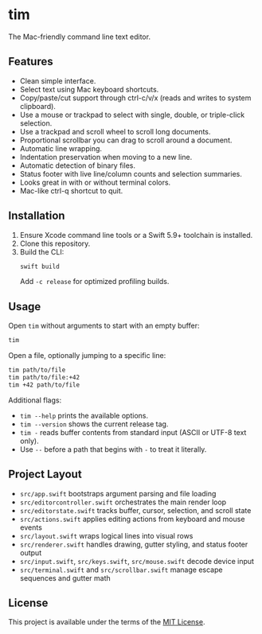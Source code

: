# tim

The Mac-friendly command line text editor.

## Features
- Clean simple interface.
- Select text using Mac keyboard shortcuts.
- Copy/paste/cut support through ctrl-c/v/x (reads and writes to system clipboard).
- Use a mouse or trackpad to select with single, double, or triple-click selection.
- Use a trackpad and scroll wheel to scroll long documents.
- Proportional scrollbar you can drag to scroll around a document.
- Automatic line wrapping.
- Indentation preservation when moving to a new line.
- Automatic detection of binary files.
- Status footer with live line/column counts and selection summaries.
- Looks great in with or without terminal colors.
- Mac-like ctrl-q shortcut to quit.

## Installation
1. Ensure Xcode command line tools or a Swift 5.9+ toolchain is installed.
2. Clone this repository.
3. Build the CLI:
   ```sh
   swift build
   ```
   Add `-c release` for optimized profiling builds.

## Usage
Open `tim` without arguments to start with an empty buffer:
```sh
tim
```

Open a file, optionally jumping to a specific line:
```sh
tim path/to/file
tim path/to/file:+42
tim +42 path/to/file
```

Additional flags:
- `tim --help` prints the available options.
- `tim --version` shows the current release tag.
- `tim -` reads buffer contents from standard input (ASCII or UTF-8 text only).
- Use `--` before a path that begins with `-` to treat it literally.

## Project Layout
- `src/app.swift` bootstraps argument parsing and file loading
- `src/editorcontroller.swift` orchestrates the main render loop
- `src/editorstate.swift` tracks buffer, cursor, selection, and scroll state
- `src/actions.swift` applies editing actions from keyboard and mouse events
- `src/layout.swift` wraps logical lines into visual rows
- `src/renderer.swift` handles drawing, gutter styling, and status footer output
- `src/input.swift`, `src/keys.swift`, `src/mouse.swift` decode device input
- `src/terminal.swift` and `src/scrollbar.swift` manage escape sequences and gutter math

## License
This project is available under the terms of the [MIT License](LICENSE).

